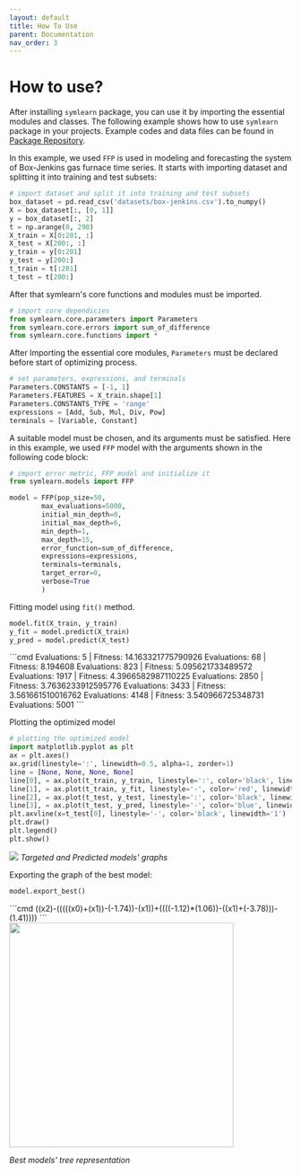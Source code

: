 ```yaml
---
layout: default
title: How To Use
parent: Documentation
nav_order: 3
---
```


# [](#header-1)How to use?

After installing ``symlearn`` package, you can use it by importing the essential modules and classes. The following example shows how to use ``symlearn`` package in your projects. Example codes and data files can be found in [Package Repository](https://github.com/aliwimo/symlearn).

In this example, we used `FFP` is used in modeling and forecasting the system of Box-Jenkins gas furnace time series. It starts with importing dataset and splitting it into training and test subsets:

```python
# import dataset and split it into training and test subsets
box_dataset = pd.read_csv('datasets/box-jenkins.csv').to_numpy()
X = box_dataset[:, [0, 1]]
y = box_dataset[:, 2]
t = np.arange(0, 290)
X_train = X[0:201, :]
X_test = X[200:, :]
y_train = y[0:201]
y_test = y[200:]
t_train = t[:201]
t_test = t[200:]
```

After that symlearn's core functions and modules must be imported.

```python
# import core dependicies
from symlearn.core.parameters import Parameters
from symlearn.core.errors import sum_of_difference
from symlearn.core.functions import *
```

After Importing the essential core modules, ``Parameters`` must be declared before start of optimizing process.

```python
# set parameters, expressions, and terminals
Parameters.CONSTANTS = [-1, 1]
Parameters.FEATURES = X_train.shape[1]
Parameters.CONSTANTS_TYPE = 'range'
expressions = [Add, Sub, Mul, Div, Pow]
terminals = [Variable, Constant]
```

A suitable model must be chosen, and its arguments must be satisfied. Here in this example, we used `FFP` model with the arguments shown in the following code block:

```python
# import error metric, FFP model and initialize it     
from symlearn.models import FFP

model = FFP(pop_size=50,
        max_evaluations=5000,
        initial_min_depth=0,
        initial_max_depth=6,
        min_depth=1,
        max_depth=15,
        error_function=sum_of_difference,
        expressions=expressions,
        terminals=terminals,
        target_error=0,
        verbose=True
        )

```

Fitting model using `fit()` method.

```python
model.fit(X_train, y_train)
y_fit = model.predict(X_train)
y_pred = model.predict(X_test)
```
<div class="code-example" markdown="1">
```cmd
Evaluations: 5 | Fitness: 14.163321775790926
Evaluations: 68 | Fitness: 8.194608
Evaluations: 823 | Fitness: 5.095621733489572
Evaluations: 1917 | Fitness: 4.3966582987110225
Evaluations: 2850 | Fitness: 3.7636233912595776
Evaluations: 3433 | Fitness: 3.561661510016762
Evaluations: 4148 | Fitness: 3.540966725348731
Evaluations: 5001
```
</div>

Plotting the optimized model

```python
# plotting the optimized model    
import matplotlib.pyplot as plt
ax = plt.axes()
ax.grid(linestyle=':', linewidth=0.5, alpha=1, zorder=1)
line = [None, None, None, None]
line[0], = ax.plot(t_train, y_train, linestyle=':', color='black', linewidth=0.7, zorder=2, label='Targeted')    
line[1], = ax.plot(t_train, y_fit, linestyle='-', color='red', linewidth=0.7, zorder=3, label='Trained')
line[2], = ax.plot(t_test, y_test, linestyle=':', color='black', linewidth=0.7, zorder=2)
line[3], = ax.plot(t_test, y_pred, linestyle='-', color='blue', linewidth=0.7, zorder=3, label='Predicted')
plt.axvline(x=t_test[0], linestyle='-', color='black', linewidth='1')
plt.draw()
plt.legend()
plt.show()
```

![](../../assets/images/graph.jpg)
*Targeted and Predicted models' graphs*

Exporting the graph of the best model:

```python
model.export_best()
```
<div class="code-example" markdown="1">
```cmd
((x2)-(((((x0)+(x1))-(-1.74))-(x1))+((((-1.12)*(1.06))-((x1)+(-3.78)))-(1.41))))
```
</div>

<img src="../../assets/images/exported_graph.jpg" width="400px"/>

*Best models' tree representation*
